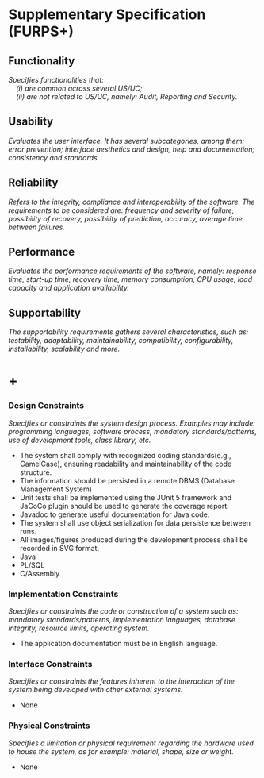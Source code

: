 # Supplementary Specification (FURPS+)

## Functionality

_Specifies functionalities that:  
&nbsp; &nbsp; (i) are common across several US/UC;  
&nbsp; &nbsp; (ii) are not related to US/UC, namely: Audit, Reporting and Security._



## Usability

_Evaluates the user interface. It has several subcategories,
among them: error prevention; interface aesthetics and design; help and
documentation; consistency and standards._



## Reliability

_Refers to the integrity, compliance and interoperability of the software. The requirements to be considered are: frequency and severity of failure, possibility of recovery, possibility of prediction, accuracy, average time between failures._




## Performance

_Evaluates the performance requirements of the software, namely: response time, start-up time, recovery time, memory consumption, CPU usage, load capacity and application availability._


## Supportability

_The supportability requirements gathers several characteristics, such as:
testability, adaptability, maintainability, compatibility,
configurability, installability, scalability and more._


## 

# +

### Design Constraints

_Specifies or constraints the system design process. Examples may include: programming languages, software process, mandatory standards/patterns, use of development tools, class library, etc._

- The system shall comply with recognized coding standards(e.g., CamelCase), ensuring readability and maintainability of the code structure.
- The information should be persisted in a remote DBMS (Database Management System)
- Unit tests shall be implemented using the JUnit 5 framework and JaCoCo plugin should be used to generate the coverage report.
- Javadoc to generate useful documentation for Java code.
- The system shall use object serialization for data persistence between runs.
- All images/figures produced during the development process shall be recorded in SVG format.
- Java
- PL/SQL
- C/Assembly



### Implementation Constraints

_Specifies or constraints the code or construction of a system such as: mandatory standards/patterns, implementation languages,
database integrity, resource limits, operating system._

- The application documentation must be in English language.


### Interface Constraints

_Specifies or constraints the features inherent to the interaction of the
system being developed with other external systems._

- None
### Physical Constraints

_Specifies a limitation or physical requirement regarding the hardware used to house the system, as for example: material, shape, size or weight._

- None